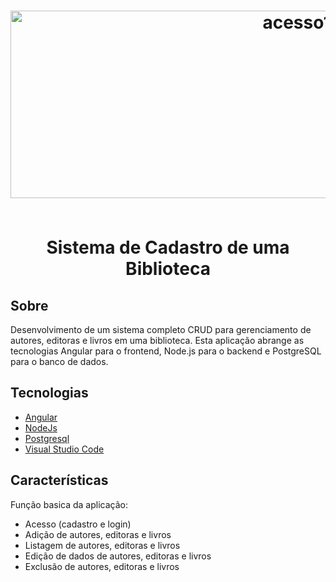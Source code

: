 <h1 align="center">
  <img width="900" height="300" alt="acesso1" src="https://github.com/JoseCMessias/biblioteca-angular/assets/104660308/9b6ca939-35ec-46b9-9620-7e903898ac45">
</BR></BR>
<p>Sistema de Cadastro de uma Biblioteca</p>

## Sobre
Desenvolvimento de um sistema completo CRUD para gerenciamento de autores, editoras e livros em uma biblioteca. Esta aplicação abrange as tecnologias Angular para o frontend, Node.js para o backend e PostgreSQL para o banco de dados.

## Tecnologias

- [Angular](https://angular.dev/)
- [NodeJs](https://nodejs.org/en)
- [Postgresql](https://www.postgresql.org/)
- [Visual Studio Code](https://code.visualstudio.com)

## Características 	

Função basica da aplicação:
- Acesso (cadastro e login)
- Adição de autores, editoras e livros
- Listagem de autores, editoras e livros
- Edição de dados de autores, editoras e livros
- Exclusão de autores, editoras e livros
